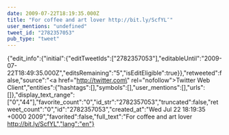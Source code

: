 ```yaml
---
date: 2009-07-22T18:19:35.000Z
title: "For coffee and art lover http://bit.ly/ScfYL″"
user_mentions: "undefined"
tweet_id: "2782357053"
pub_type: "tweet"
---
```

{"edit_info":{"initial":{"editTweetIds":["2782357053"],"editableUntil":"2009-07-22T18:49:35.000Z","editsRemaining":"5","isEditEligible":true}},"retweeted":false,"source":"<a href=\"http://twitter.com\" rel=\"nofollow\">Twitter Web Client</a>","entities":{"hashtags":[],"symbols":[],"user_mentions":[],"urls":[]},"display_text_range":["0","44"],"favorite_count":"0","id_str":"2782357053","truncated":false,"retweet_count":"0","id":"2782357053","created_at":"Wed Jul 22 18:19:35 +0000 2009","favorited":false,"full_text":"For coffee and art lover http://bit.ly/ScfYL","lang":"en"}
